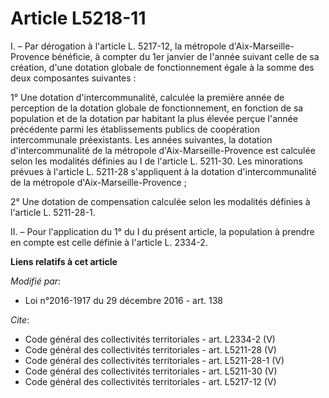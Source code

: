 # Article L5218-11

I. – Par dérogation à l'article L. 5217-12, la métropole d'Aix-Marseille-Provence bénéficie, à compter du 1er janvier de
l'année suivant celle de sa création, d'une dotation globale de fonctionnement égale à la somme des deux composantes
suivantes : 

1° Une dotation d'intercommunalité, calculée la première année de perception de la dotation globale de fonctionnement, en
fonction de sa population et de la dotation par habitant la plus élevée perçue l'année précédente parmi les établissements
publics de coopération intercommunale préexistants. Les années suivantes, la dotation d'intercommunalité de la métropole
d'Aix-Marseille-Provence est calculée selon les modalités définies au I de l'article L. 5211-30. Les minorations prévues à
l'article L. 5211-28 s'appliquent à la dotation d'intercommunalité de la métropole d'Aix-Marseille-Provence ; 

2° Une dotation de compensation calculée selon les modalités définies à l'article L. 5211-28-1. 

II. – Pour l'application du 1° du I du présent article, la population à prendre en compte est celle définie à l'article L.
2334-2.

**Liens relatifs à cet article**

_Modifié par_:

  - Loi n°2016-1917 du 29 décembre 2016 - art. 138

_Cite_:

  - Code général des collectivités territoriales - art. L2334-2 (V)
  - Code général des collectivités territoriales - art. L5211-28 (V)
  - Code général des collectivités territoriales - art. L5211-28-1 (V)
  - Code général des collectivités territoriales - art. L5211-30 (V)
  - Code général des collectivités territoriales - art. L5217-12 (V)
